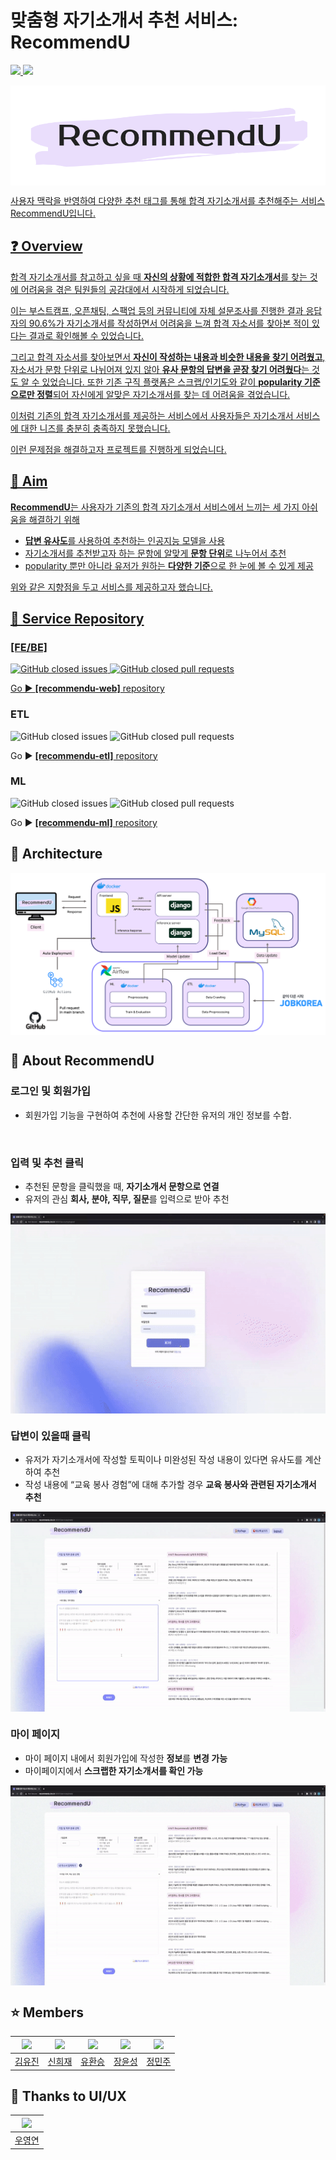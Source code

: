 # 맞춤형 자기소개서 추천 서비스: RecommendU


<a href="https://www.youtube.com/watch?v=rrT9dR9fZ4w"><img src="https://img.shields.io/badge/Presentation-FF0000?style=flat-square&logo=YouTube&logoColor=white">  <a href="https://www.notion.so/boostcampait/RecSys-06-RecommendU-4922b47ab8424b51b878a9ff5a57cc9c?pvs=4"><img src="https://img.shields.io/badge/PDF-000000?style=flat-square&logo=Notion&logoColor=white">

<p align="center">
<img src="./img/LOGO2.png" height = "160" alt="" align=center />
<p>

</div>
사용자 맥락을 반영하여 다양한 추천 태그를 통해 합격 자기소개서를 추천해주는 서비스 RecommendU입니다.


## ❓ Overview
합격 자기소개서를 참고하고 싶을 때 **자신의 상황에 적합한 합격 자기소개서**를 찾는 것에 어려움을 겪은 팀원들의 공감대에서 시작하게 되었습니다. 

이는 부스트캠프, 오픈채팅, 스팩업 등의 커뮤니티에 자체 설문조사를 진행한 결과 응답자의 90.6%가 자기소개서를 작성하면서 어려움을 느껴 합격 자소서를 찾아본 적이 있다는 결과로 확인해볼 수 있었습니다.

그리고 합격 자소서를 찾아보면서 **자신이 작성하는 내용과 비슷한 내용을 찾기 어려웠고**, 자소서가 문항 단위로 나뉘어져 있지 않아 **유사 문항의 답변을 곧장 찾기 어려웠다**는 것도 알 수 있었습니다. 또한 기존 구직 플랫폼은 스크랩/인기도와 같이 **popularity 기준으로만 정렬**되어 자신에게 알맞은 자기소개서를 찾는 데 어려움을 겪었습니다.

이처럼 기존의 합격 자기소개서를 제공하는 서비스에서 사용자들은 자기소개서 서비스에 대한 니즈를 충분히 충족하지 못했습니다.

이런 문제점을 해결하고자 프로젝트를 진행하게 되었습니다.

## 🎯 Aim
**RecommendU**는 사용자가 기존의 합격 자기소개서 서비스에서 느끼는 세 가지 아쉬움을 해결하기 위해

- **답변 유사도**를 사용하여 추천하는 인공지능 모델을 사용
- 자기소개서를 추천받고자 하는 문항에 알맞게 **문항 단위**로 나누어서 추천
- popularity 뿐만 아니라 유저가 원하는 **다양한 기준**으로 한 눈에 볼 수 있게 제공

위와 같은 지향점을 두고 서비스를 제공하고자 했습니다.


## 🚩 Service Repository

### [FE/BE]
![GitHub closed issues](https://img.shields.io/github/issues-closed/boostcampaitech4lv23recsys1/RecommendU-web?color=092E20)
![GitHub closed pull requests](https://img.shields.io/github/issues-pr-closed/boostcampaitech4lv23recsys1/RecommendU-web?color=092E20)

Go ▶️ [**[recommendu-web]** repository](https://github.com/boostcampaitech4lv23recsys1/RecommendU-web)

### ETL
![GitHub closed issues](https://img.shields.io/github/issues-closed/boostcampaitech4lv23recsys1/RecommendU-etl?color=017CEE)
![GitHub closed pull requests](https://img.shields.io/github/issues-pr-closed/boostcampaitech4lv23recsys1/RecommendU-etl?color=017CEE)

Go ▶️ [**[recommendu-etl]** repository](https://github.com/boostcampaitech4lv23recsys1/RecommendU-etl)

### ML 
![GitHub closed issues](https://img.shields.io/github/issues-closed/boostcampaitech4lv23recsys1/RecommendU-ml?color=6799FF)
![GitHub closed pull requests](https://img.shields.io/github/issues-pr-closed/boostcampaitech4lv23recsys1/RecommendU-ml?color=6799FF)

Go ▶️ [**[recommendu-ml]** repository](https://github.com/boostcampaitech4lv23recsys1/RecommendU-ml)
## 🚀 Architecture
<p align="center">
<img src="./img/Architecture.png" alt="" align=center />
<p>

## 📌 About RecommendU

### 로그인 및 회원가입
- 회원가입 기능을 구현하여 추천에 사용할 간단한 유저의 개인 정보를 수합.
<p align="center">
<img src="./gif/account.gif" height = "320" alt="" align=center />
<p>



### 입력 및 추천 클릭
- 추천된 문항을 클릭했을 때, **자기소개서 문항으로 연결**
- 유저의 관심 **회사, 분야, 직무, 질문**를 입력으로 받아 추천

<p align="center">
<img src="./gif/recommendation.gif" height = "320" alt="" align=center />
<p>


### 답변이 있을때 클릭
- 유저가 자기소개서에 작성할 토픽이나 미완성된 작성 내용이 있다면 유사도를 계산하여 추천
- 작성 내용에 “교육 봉사 경험”에 대해 추가할 경우 **교육 봉사와 관련된 자기소개서 추천**

<p align="center">
<img src="./gif/recommendation_with_answer.gif" height = "320" alt="" align=center />
<p>


### 마이 페이지
- 마이 페이지 내에서 회원가입에 작성한 **정보**를 **변경 가능**
- 마이페이지에서 **스크랩한 자기소개서를 확인 가능**

<p align="center">
<img src="./gif/mypage.gif" height = "320" alt="" align=center />
<p>




## ⭐ Members
| [<img src="https://avatars.githubusercontent.com/u/63237947?v=4" width="100px">](https://github.com/hello-im-yj) | [<img src="https://avatars.githubusercontent.com/u/92855359?v=4" width="100px">](https://github.com/ssisyphuss) | [<img src="https://avatars.githubusercontent.com/u/68436158?v=4" width="100px">](https://github.com/hwanseung2) | [<img src="https://github.com/JangYunSeong.png" width="100px">](https://github.com/JangYunSeong) | [<img src="https://avatars.githubusercontent.com/u/82706646?v=4" width="100px">](https://github.com/jeongminju0815) |
| :--------------------------------------------------------------------------------------: | :----------------------------------------------------------------------------------------------: | :--------------------------------------------------------------------------------------: | :--------------------------------------------------------------------------------------: | :--------------------------------------------------------------------------------------:
|                          [김유진](https://github.com/hello-im-yj)                           |                            [신희재](https://github.com/hwanseung2)                             |                        [유환승](https://github.com/hwanseung2)                           |                          [장윤성](https://github.com/JangYunSeong)                           |                            [정민주](https://github.com/jeongminju0815) 

## 🎨 Thanks to UI/UX
| [<img src="https://avatars.githubusercontent.com/u/58341394?v=4" width="100px">](https://github.com/ooner1999) |
| :--------------------------------------------------------------------------------------: |
|                          [우영연](https://github.com/ooner1999)                           |



